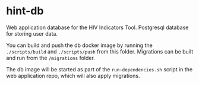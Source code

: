 # hint-db

Web application database for the HIV Indicators Tool. Postgresql database for storing user data.

You can build and push the db docker image by running the `./scripts/build` and `./scripts/push` from this folder.
Migrations can be built and run from the `/migrations` folder. 

The db image will be started as part of the `run-dependencies.sh` script in the web application repo, 
which will also apply migrations. 